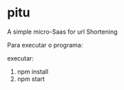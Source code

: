 # pitu
A simple micro-Saas for url Shortening

Para executar o programa:

executar:
1) npm install
2) npm start
